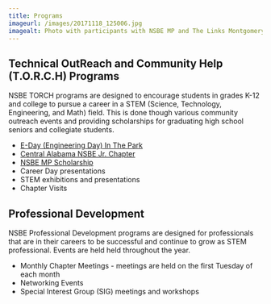 ```yaml
---
title: Programs
imageurl: /images/20171118_125006.jpg
imagealt: Photo with participants with NSBE MP and The Links Montgomery Chapter
---
```


## Technical OutReach and Community Help (T.O.R.C.H) Programs

NSBE TORCH programs are designed to encourage students in grades K-12 and college to pursue a career in a
STEM (Science, Technology, Engineering, and Math) field. This is done though various community
outreach events and providing scholarships for graduating high school seniors and collegiate students.

* [E-Day (Engineering Day) In The Park](/eday)
* [Central Alabama NSBE Jr. Chapter](/nsbejr)
* [NSBE MP Scholarship](/scholarship)
* Career Day presentations
* STEM exhibitions and presentations
* Chapter Visits

## Professional Development

NSBE Professional Development programs are designed for professionals that are in their
careers to be successful and continue to grow as STEM professional. Events are held 
held throughout the year.

* Monthly Chapter Meetings - meetings are held on the first Tuesday of each month
* Networking Events
* Special Interest Group (SIG) meetings and workshops
